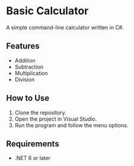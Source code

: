 # Basic Calculator

A simple command-line calculator written in C#.

## Features
- Addition
- Subtraction
- Multiplication
- Division

## How to Use
1. Clone the repository.
2. Open the project in Visual Studio.
3. Run the program and follow the menu options.

## Requirements
- .NET 6 or later
